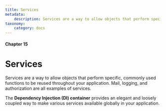```yaml
---
title: Services
metadata:
    description: Services are a way to allow objects that perform specific, commonly used functions to be reused throughout your application. Mail, logging, and authorization are all examples of services.
taxonomy:
    category: docs
---
```


#### Chapter 15

# Services

Services are a way to allow objects that perform specific, commonly used functions to be reused throughout your application. Mail, logging, and authorization are all examples of services.

The **Dependency Injection (DI) container** provides an elegant and loosely coupled way to make various services available globally in your application.
